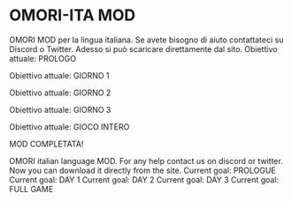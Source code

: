 # OMORI-ITA MOD

OMORI MOD per la lingua italiana. Se avete bisogno di aiuto contattateci su Discord o Twitter. Adesso si può scaricare direttamente dal sito.
Obiettivo attuale: PROLOGO

Obiettivo attuale: GIORNO 1

Obiettivo attuale: GIORNO 2

Obiettivo attuale: GIORNO 3

Obiettivo attuale: GIOCO INTERO

MOD COMPLETATA!

OMORI italian language MOD. For any help contact us on discord or twitter. Now you can download it directly from the site.
Current goal: PROLOGUE
Current goal: DAY 1
Current goal: DAY 2
Current goal: DAY 3
Current goal: FULL GAME
